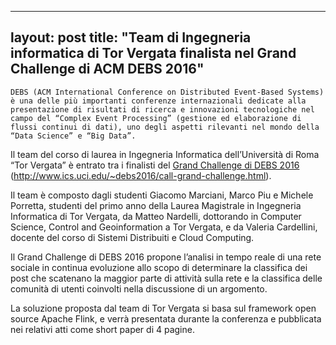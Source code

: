 
---
layout: post
title:  "Team di Ingegneria informatica di Tor Vergata finalista nel Grand Challenge di ACM DEBS 2016"
---
	DEBS (ACM International Conference on Distributed Event-Based Systems) è una delle più importanti conferenze internazionali dedicate alla presentazione di risultati di ricerca e innovazioni tecnologiche nel campo del “Complex Event Processing” (gestione ed elaborazione di flussi continui di dati), uno degli aspetti rilevanti nel mondo della “Data Science” e “Big Data”.

  
Il team del corso di laurea in Ingegneria Informatica dell’Università di Roma “Tor Vergata” è entrato tra i finalisti del [Grand Challenge di DEBS 2016](http://www.ics.uci.edu/~debs2016/call-grand-challenge.html) (<http://www.ics.uci.edu/~debs2016/call-grand-challenge.html>).

  
Il team è composto dagli studenti Giacomo Marciani, Marco Piu e Michele Porretta, studenti del primo anno della Laurea Magistrale in Ingegneria Informatica di Tor Vergata, da Matteo Nardelli, dottorando in Computer Science, Control and Geoinformation a Tor Vergata, e da Valeria Cardellini, docente del corso di Sistemi Distribuiti e Cloud Computing. 

  
Il Grand Challenge di DEBS 2016 propone l’analisi in tempo reale di una rete sociale in continua evoluzione allo scopo di determinare la classifica dei post che scatenano la maggior parte di attività sulla rete e la classifica delle comunità di utenti coinvolti nella discussione di un argomento.

  
La soluzione proposta dal team di Tor Vergata si basa sul framework open source Apache Flink, e verrà presentata durante la conferenza e pubblicata nei relativi atti come short paper di 4 pagine.